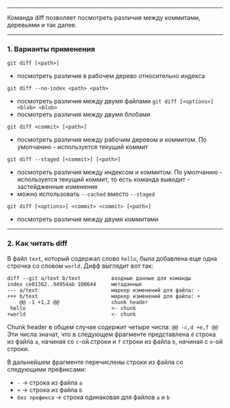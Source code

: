 ___
Команда diff позволяет посмотреть различия между коммитами, деревьями и так далее.

___
### 1. Варианты применения

`git diff [<path>]`
- посмотреть различия в рабочем дерево относительно индекса

`git diff --no-index <path> <path>`
- посмотреть различия между двумя файлами
`git diff [<options>] <blob> <blob>`
- посмотреть различия между двумя блобами

`git diff <commit> [<path>]`
- посмотреть различия между рабочим деревом и коммитом. По умолчанию - используется текущий коммит

`git diff --staged [<commit>] [<path>]`
- посмотреть различия между индексом и коммитом. По умолчанию - используется текущий коммит,  то есть команда выводит - застейдженные изменения
- можно использовать `--cached` вместо `--staged`

`git diff [<options>] <commit> <commit> [<path>]`
- посмотреть различия между двумя коммитами

___
### 2. Как читать diff

В файл `text`, который содержал слово `hello`, была добавлена еще одна строчка со словом `world`. Дифф выглядит вот так:

```text
diff --git a/text b/text          входные данные для команды
index ce01362..94954ab 100644     метаданные
--- a/text                        маркер изменений для файла: -
+++ b/text                        маркер изменений для файла: +
	@@ -1 +1,2 @@                 chunk header
 hello                            <- chunk
+world                            <- chunk  
```

Chunk header в общем случае содержит четыре числа:
`@@ -c,d +e,f @@`
Эти числа значат, что в следующем фрагменте представлена `d` строка из файла `a`, начиная со `c`-ой строки и `f` строки из файла `b`, начиная с `e`-ой строки.

В дальнейшем фрагменте перечислены строки из файла со следующими префиксами:
- `-` -> строка из файла `a`
- `+` -> строка из файла `b`
- `без префикса` -> строка одинаковая для файлов `a` и `b`